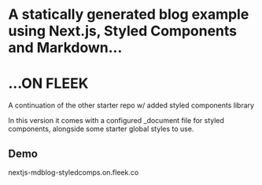 # A statically generated blog example using Next.js, Styled Components and Markdown...

# ...ON FLEEK

A continuation of the other starter repo w/ added styled components library

In this version it comes with a configured _document file for styled components, alongside some starter global styles to use.

## Demo

nextjs-mdblog-styledcomps.on.fleek.co

